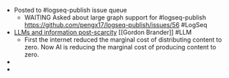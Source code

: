 - Posted to #logseq-publish issue queue
	- WAITING Asked about large graph support for #logseq-publish https://github.com/pengx17/logseq-publish/issues/56 #LogSeq
- [LLMs and information post-scarcity](https://subconscious.substack.com/p/llms-and-information-post-scarcity) [[Gordon Brander]] #LLM
	- First the internet reduced the marginal cost of distributing content to zero. Now AI is reducing the marginal cost of producing content to zero.
-
-